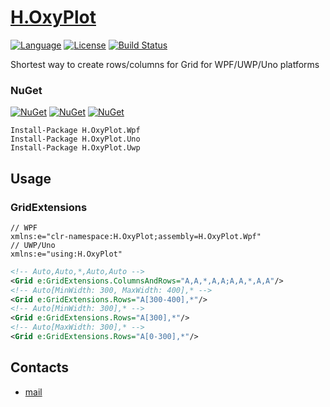 # [H.OxyPlot](https://github.com/HavenDV/H.OxyPlot/) 

[![Language](https://img.shields.io/badge/language-C%23-blue.svg?style=flat-square)](https://github.com/HavenDV/H.OxyPlot/search?l=C%23&o=desc&s=&type=Code) 
[![License](https://img.shields.io/github/license/HavenDV/H.OxyPlot.svg?label=License&maxAge=86400)](LICENSE.md) 
[![Build Status](https://github.com/HavenDV/H.OxyPlot/actions/workflows/dotnet.yml/badge.svg)](https://github.com/HavenDV/H.OxyPlot/actions/workflows/dotnet.yml)

Shortest way to create rows/columns for Grid for WPF/UWP/Uno platforms

### NuGet

[![NuGet](https://img.shields.io/nuget/dt/H.OxyPlot.Wpf.svg?style=flat-square&label=H.OxyPlot.Wpf)](https://www.nuget.org/packages/H.OxyPlot.Wpf/)
[![NuGet](https://img.shields.io/nuget/dt/H.OxyPlot.Uno.svg?style=flat-square&label=H.OxyPlot.Uno)](https://www.nuget.org/packages/H.OxyPlot.Uno/)
[![NuGet](https://img.shields.io/nuget/dt/H.OxyPlot.Uwp.svg?style=flat-square&label=H.OxyPlot.Uwp)](https://www.nuget.org/packages/H.OxyPlot.Uwp/)

```
Install-Package H.OxyPlot.Wpf
Install-Package H.OxyPlot.Uno
Install-Package H.OxyPlot.Uwp
```

## Usage

### GridExtensions
```
// WPF
xmlns:e="clr-namespace:H.OxyPlot;assembly=H.OxyPlot.Wpf" 
// UWP/Uno
xmlns:e="using:H.OxyPlot"
```
```xml
<!-- Auto,Auto,*,Auto,Auto -->
<Grid e:GridExtensions.ColumnsAndRows="A,A,*,A,A;A,A,*,A,A"/>
<!-- Auto[MinWidth: 300, MaxWidth: 400],* -->
<Grid e:GridExtensions.Rows="A[300-400],*"/>
<!-- Auto[MinWidth: 300],* -->
<Grid e:GridExtensions.Rows="A[300],*"/>
<!-- Auto[MaxWidth: 300],* -->
<Grid e:GridExtensions.Rows="A[0-300],*"/>
```

## Contacts
* [mail](mailto:havendv@gmail.com)